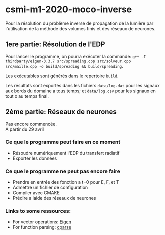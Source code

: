 # csmi-m1-2020-moco-inverse

Pour la résolution du problème inverse de propagation de la lumière par l'utilisation de la méthode des volumes finis et des réseaux de neurones.

## __1ere partie: Résolution de l'EDP__    
Pour lancer le programme, on pourra exécuter la commande: `g++ -I thirdparty/eigen-3.3.7 src/spreading.cpp src/solveur.cpp src/maille.cpp -o build/spreading && build/spreading`.  

Les exécutables sont générés dans le repertoire `build`.  

Les résultats sont exportés dans les fichiers `data/log.dat` pour les signaux aux bords du domaine a tous temps; et `data/log.csv` pour les signaux en tout x au temps final.


## __2ème partie: Réseaux de neurones__
Pas encore commencée.   
A partir du 29 avril


### Ce que le programme peut faire en ce moment
- Résoudre numériquement l'EDP du transfert radiatif
- Exporter les données   


### Ce que le programme ne peut pas encore faire  
- Prendre en entrée des fonction a t=0 pour E, F, et T 
- Admettre un fichier de configuration
- Compiler avec CMAKE
- Prédire a laide des réseaux de neurones   

### Links to some ressources:
- For vector operations: [Eigen](https://eigen.tuxfamily.org/dox/GettingStarted.html) 
- For function parsing: [cparse](https://github.com/cparse/cparse/wiki/Getting-Started)


